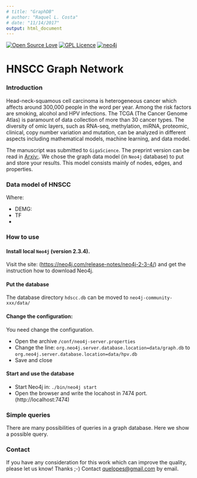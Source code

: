 ```yaml
---
# title: "GraphDB"
# author: "Raquel L. Costa"
# date: "11/14/2017"
output: html_document
---
```


[![Open Source Love](https://badges.frapsoft.com/os/v1/open-source.svg?v=103)](https://github.com/ellerbrock/open-source-badge/)
[![GPL Licence](https://badges.frapsoft.com/os/gpl/gpl.svg?v=103)](https://opensource.org/licenses/GPL-3.0/)
[![neo4j](https://github.com/quelopes/HNSCC-network/tree/master/logo/neo4j_logo.svg)](https://opensource.org/licenses/GPL-3.0/)


# HNSCC Graph Network

### Introduction

Head-neck-squamous cell carcinoma is heterogeneous cancer which affects around 300,000 people in the word per year. Among the risk factors are smoking, alcohol and HPV infections.
The TCGA (The Cancer Genome Atlas) is paramount of data collection of more than 30 cancer types. The diversity of omic layers, such as RNA-seq, methylation, miRNA, proteomic, clinical, copy number variation and mutation, can be analyzed in different aspects including mathematical models, machine learning, and data model. 

The manuscript was submitted to `GigaScience`. The preprint version can be read in [Arxiv:](). We chose the graph data model (in `Neo4j` database) to put and store your results. This model consists mainly of nodes, edges, and properties.  


### Data model of HNSCC



Where:

* DEMG: 
* TF
* 




### How to use

#### Install local `Neo4j` (version 2.3.4).

Visit the site: (https://neo4j.com/release-notes/neo4j-2-3-4/) and get the instruction how to download Neo4j.


#### Put the database

The database directory `hdscc.db` can be moved to `neo4j-community-xxx/data/`

#### Change the configuration:

You need change the configuration. 

* Open the archive `/conf/neo4j-server.properties`
* Change the line: `org.neo4j.server.database.location=data/graph.db` to `org.neo4j.server.database.location=data/hpv.db`
* Save and close

#### Start and use the database

* Start Neo4j in: `./bin/neo4j start` 
* Open the browser and write the locahost in 7474 port. (http://localhost:7474)


### Simple queries
There are many possibilities of queries in a graph database. Here we show a possible query.


### Contact
If you have any consideration for this work which can improve the quality, please let us know! Thanks ;-)
Contact quelopes@gmail.com by email. 
<!-- Ask questions and please report any bug you find. -->
